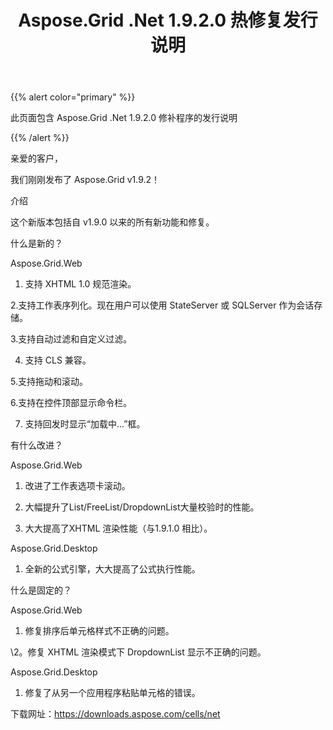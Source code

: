 ﻿---
title: Aspose.Grid .Net 1.9.2.0 热修复发行说明
type: docs
weight: 160
url: /zh/net/aspose-grid-net-1-9-2-0-hot-fix-release-notes/
---
{{% alert color="primary" %}}

此页面包含 Aspose.Grid .Net 1.9.2.0 修补程序的发行说明

{{% /alert %}}

亲爱的客户，

我们刚刚发布了 Aspose.Grid v1.9.2！

介绍

这个新版本包括自 v1.9.0 以来的所有新功能和修复。

什么是新的？

Aspose.Grid.Web

1. 支持 XHTML 1.0 规范渲染。

2.支持工作表序列化。现在用户可以使用 StateServer 或 SQLServer 作为会话存储。

3.支持自动过滤和自定义过滤。

4. 支持 CLS 兼容。

5.支持拖动和滚动。

6.支持在控件顶部显示命令栏。

7. 支持回发时显示“加载中...”框。

有什么改进？

Aspose.Grid.Web

1. 改进了工作表选项卡滚动。

2. 大幅提升了List/FreeList/DropdownList大量校验时的性能。

3. 大大提高了XHTML 渲染性能（与1.9.1.0 相比）。

Aspose.Grid.Desktop

1. 全新的公式引擎，大大提高了公式执行性能。

什么是固定的？

Aspose.Grid.Web

1. 修复排序后单元格样式不正确的问题。

\2。修复 XHTML 渲染模式下 DropdownList 显示不正确的问题。

Aspose.Grid.Desktop

1. 修复了从另一个应用程序粘贴单元格的错误。

下载网址：<https://downloads.aspose.com/cells/net>
